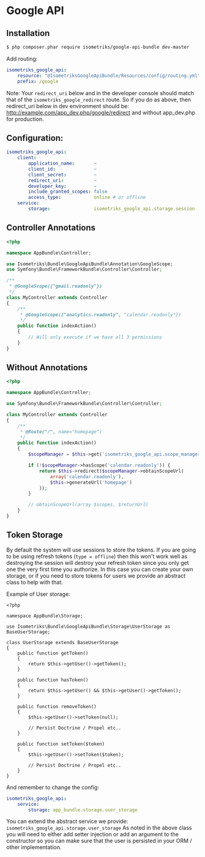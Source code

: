 Google API
==========

Installation
------------

``` bash
$ php composer.phar require isometriks/google-api-bundle dev-master
```

Add routing:

```yaml
isometriks_google_api:
    resource: "@IsometriksGoogleApiBundle/Resources/config/routing.yml"
    prefix: /google
```

Note: Your `redirect_uri` below and in the developer console should match
that of the `isometriks_google_redirect` route. So if you do as above, then
redirect_uri below in dev environment should be:
http://example.com/app_dev.php/google/redirect and without app_dev.php for
production.

Configuration:
--------------

```yaml
isometriks_google_api:
    client:
        application_name:       ~
        client_id:              ~
        client_secret:          ~
        redirect_uri:           ~
        developer_key:          ~
        include_granted_scopes: false
        access_type:            online # or offline
    service:
        storage:                isometriks_google_api.storage.session
```

Controller Annotations
----------------------

```php
<?php

namespace AppBundle\Controller;

use Isometriks\Bundle\GoogleApiBundle\Annotation\GoogleScope;
use Symfony\Bundle\FrameworkBundle\Controller\Controller;

/**
 * @GoogleScope({"gmail.readonly"})
 */
class MyController extends Controller
{
    /**
     * @GoogleScope({"analytics.readonly", "calendar.readonly"})
     */
    public function indexAction()
    {
        // Will only execute if we have all 3 permissions
    }
}
```

Without Annotations
-------------------

```php
<?php

namespace AppBundle\Controller;

use Symfony\Bundle\FrameworkBundle\Controller\Controller;

class MyController extends Controller
{
    /**
     * @Route("/", name="homepage")
     */
    public function indexAction()
    {
        $scopeManager = $this->get('isometriks_google_api.scope_manager');

        if (!$scopeManager->hasScope('calendar.readonly')) {
            return $this->redirect($scopeManager->obtainScopeUrl(
                array('calendar.readonly'),
                $this->generateUrl('homepage')
            ));
        }

        // obtainScopeUrl(array $scopes, $returnUrl)
    }
}
```

Token Storage
-------------

By default the system will use sessions to store the tokens. If you are going
to be using refresh tokens (`type = offline`) then this won't work well as
destroying the session will destroy your refresh token since you only get
one the very first time you authorize. In this case you can create your own
storage, or if you need to store tokens for users we provide an abstract class
to help with that.

Example of User storage:

```
<?php

namespace AppBundle\Storage;

use Isometriks\Bundle\GoogleApiBundle\Storage\UserStorage as BaseUserStorage;

class UserStorage extends BaseUserStorage
{
    public function getToken()
    {
        return $this->getUser()->getToken();
    }

    public function hasToken()
    {
        return $this->getUser() && $this->getUser()->getToken();
    }

    public function removeToken()
    {
        $this->getUser()->setToken(null);

        // Persist Doctrine / Propel etc..
    }

    public function setToken($token)
    {
        $this->getUser()->setToken($token);

        // Persist Doctrine / Propel etc..
    }
}

```

And remember to change the config:

```yaml
isometriks_google_api:
    service:
        storage: app_bundle.storage.user_storage
```

You can extend the abstract service we provide: `isometriks_google_api.storage.user_storage`
As noted in the above class you will need to either add setter injection or add an argument
to the constructor so you can make sure that the user is persisted in your ORM / other implementation.